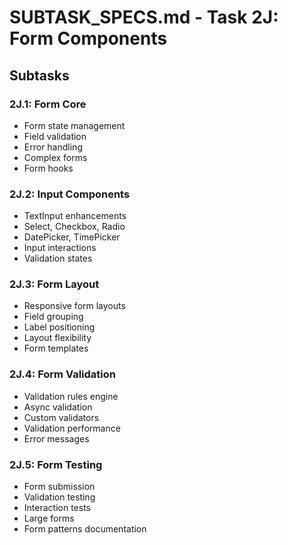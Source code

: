 # SUBTASK_SPECS.md - Task 2J: Form Components

## Subtasks

### 2J.1: Form Core
- Form state management
- Field validation
- Error handling
- Complex forms
- Form hooks

### 2J.2: Input Components
- TextInput enhancements
- Select, Checkbox, Radio
- DatePicker, TimePicker
- Input interactions
- Validation states

### 2J.3: Form Layout
- Responsive form layouts
- Field grouping
- Label positioning
- Layout flexibility
- Form templates

### 2J.4: Form Validation
- Validation rules engine
- Async validation
- Custom validators
- Validation performance
- Error messages

### 2J.5: Form Testing
- Form submission
- Validation testing
- Interaction tests
- Large forms
- Form patterns documentation 